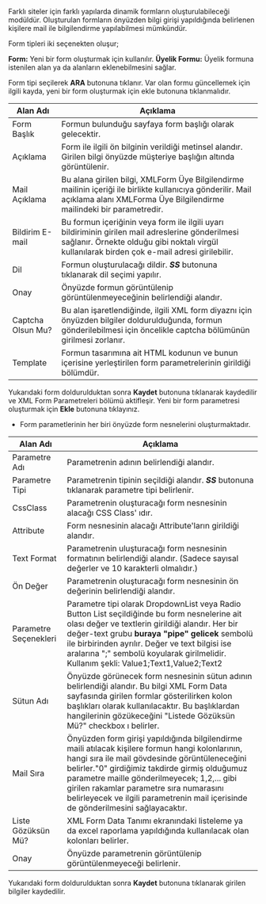 Farklı siteler için farklı yapılarda dinamik formların oluşturulabileceği modüldür. Oluşturulan formların önyüzden bilgi girişi yapıldığında belirlenen kişilere mail ile bilgilendirme yapılabilmesi mümkündür.

Form tipleri iki seçenekten oluşur; 

**Form:** Yeni bir form oluşturmak için kullanılır.
**Üyelik Formu:** Üyelik formuna istenilen alan ya da alanların eklenebilmesini sağlar. 

Form tipi seçilerek **ARA** butonuna tıklanır. Var olan formu güncellemek için ilgili kayda, yeni bir form oluşturmak için ekle butonuna tıklanmalıdır.

|Alan Adı|Açıklama|
|--|--|
|Form Başlık|Formun bulunduğu sayfaya form başlığı olarak gelecektir.|
|Açıklama|Form ile ilgili ön bilginin verildiği metinsel alandır. Girilen bilgi önyüzde müşteriye başlığın altında görüntülenir.|
|Mail Açıklama|Bu alana girilen bilgi, XMLForm Üye Bilgilendirme mailinin içeriği ile birlikte kullanıcıya gönderilir. Mail açıklama alanı XMLForma Üye Bilgilendirme mailindeki bir parametredir.|
|Bildirim E-mail|Bu formun içeriğinin veya form ile ilgili uyarı bildiriminin girilen mail adreslerine gönderilmesi sağlanır. Örnekte olduğu gibi noktalı virgül kullanılarak birden çok e-mail adresi girilebilir.|
|Dil|Formun oluşturulacağı dildir. ***SS*** butonuna tıklanarak dil seçimi yapılır.|
|Onay|Önyüzde formun görüntülenip görüntülenmeyeceğinin belirlendiği alandır.|
|Captcha Olsun Mu?|Bu alan işaretlendiğinde, ilgili XML form diyaznı için önyüzden bilgiler doldurulduğunda, formun gönderilebilmesi için öncelikle captcha bölümünün girilmesi zorlanır.|
|Template|Formun tasarımına ait HTML kodunun ve bunun içerisine yerleştirilen form parametrelerinin girildiği bölümdür.|


Yukarıdaki form doldurulduktan sonra **Kaydet**  butonuna tıklanarak kaydedilir ve XML Form Parametreleri bölümü aktifleşir. Yeni bir form parametresi oluşturmak için  **Ekle** butonuna tıklayınız.

- Form parametlerinin her biri önyüzde form nesnelerini oluşturmaktadır.

|Alan Adı|Açıklama|
|--|--|
|Parametre Adı|Parametrenin adının belirlendiği alandır.|
|Parametre Tipi|Parametrenin tipinin seçildiği alandır. ***SS*** butonuna tıklanarak parametre tipi belirlenir.|
|CssClass|Parametrenin oluşturacağı form nesnesinin alacağı CSS Class' ıdır.|
|Attribute|Form nesnesinin alacağı Attribute'ların girildiği alandır.|
|Text Format|Parametrenin uluşturacağı form nesnesinin formatının belirlendiği alandır. (Sadece sayısal değerler ve 10 karakterli olmalıdır.)|
|Ön Değer|Parametrenin oluşturacağı form nesnesinin ön değerinin belirlendiği alandır.|
|Parametre Seçenekleri|Parametre tipi olarak DropdownList veya Radio Button List seçildiğinde bu form nesnelerine ait olası değer ve textlerin girildiği alandır. Her bir değer-text grubu **buraya "pipe" gelicek** sembolü ile birbirinden ayrılır. Değer ve text bilgisi ise aralarına ";" sembolü koyularak girilmelidir.<br> Kullanım şekli: Value1;Text1,Value2;Text2|
|Sütun Adı|Önyüzde görünecek form nesnesinin sütun adının belirlendiği alandır. Bu bilgi XML Form Data sayfasında girilen formlar gösterilirken kolon başlıkları olarak kullanılacaktır. Bu başlıklardan hangilerinin gözükeceğini "Listede Gözüksün Mü?" checkbox ı belirler.|
|Mail Sıra|Önyüzden form girişi yapıldığında bilgilendirme maili atılacak kişilere formun hangi kolonlarının, hangi sıra ile mail gövdesinde görüntüleneceğini belirler."0" girdiğimiz takdirde girmiş olduğumuz parametre maille gönderilmeyecek; 1,2,... gibi girilen rakamlar parametre sıra numarasını belirleyecek ve ilgili parametrenin mail içerisinde de gönderilmesini sağlayacaktır.|
|Liste Gözüksün Mü?|XML Form Data Tanımı ekranındaki listeleme ya da excel raporlama yapıldığında kullanılacak olan kolonları belirler.|
|Onay|Önyüzde parametrenin görüntülenip görüntülenmeyeceği belirlenir.|

Yukarıdaki form doldurulduktan sonra **Kaydet** butonuna tıklanarak girilen bilgiler kaydedilir.